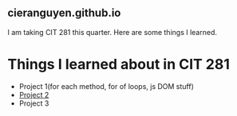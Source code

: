 ## cieranguyen.github.io

I am taking CIT 281 this quarter. Here are some things I learned.

# Things I learned about in CIT 281
* Project 1(for each method, for of loops, js DOM stuff)
* [Project 2](https://github.com/UO-CIT/project-2-cieranguyen.git)
* Project 3
